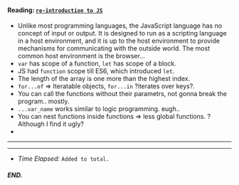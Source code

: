 #### Reading: [`re-introduction to JS`](https://developer.mozilla.org/en-US/docs/Web/JavaScript/A_re-introduction_to_JavaScript)
* Unlike most programming languages, the JavaScript language has no concept of input or output. It is designed to run as a scripting language in a host environment, and it is up to the host environment to provide mechanisms for communicating with the outside world. The most common host environment is the browser...
* `var` has scope of a function, `let` has scope of a block.
* JS had `function` scope till ES6, which introduced `let`.
* The length of the array is one more than the highest index.
* `for...of` => Iteratable objects, `for...in` ?iterates over keys?.
* You can call the functions without their parametrs, not gonna break the program.. mostly.
* `...var_name` works similar to logic programming. eugh..
* You can nest functions inside functions => less global functions. ?Although I find it ugly?
* 
---
---
* *Time Elapsed:* `Added to total.`
##### END.